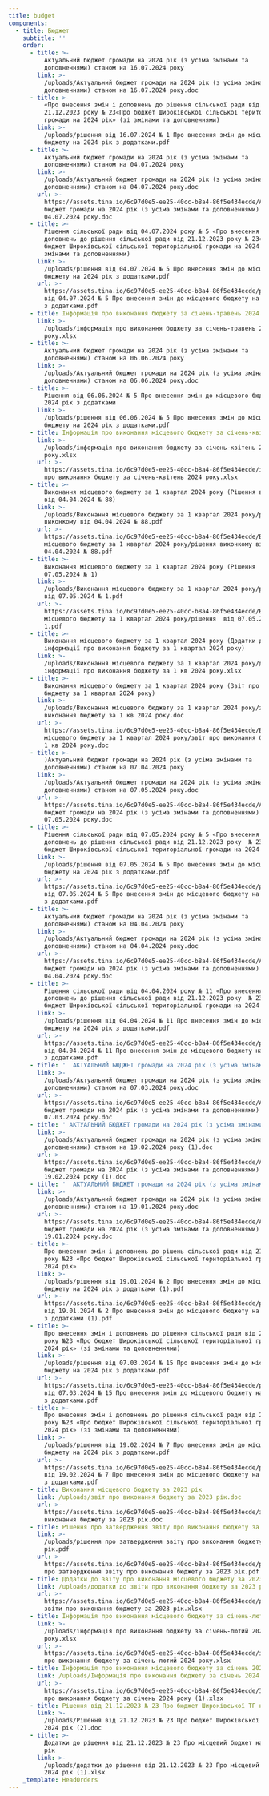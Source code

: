 ```yaml
---
title: budget
components:
  - title: Бюджет
    subtitle: ''
    order:
      - title: >-
          Актуальний бюджет громади на 2024 рік (з усіма змінами та
          доповненнями) станом на 16.07.2024 року
        link: >-
          /uploads/Актуальний бюджет громади на 2024 рік (з усіма змінами та
          доповненнями) станом на 16.07.2024 року.doc
      - title: >-
          «Про внесення змін і доповнень до рішення сільської ради від
          21.12.2023 року № 23«Про бюджет Широківської сільської територіальної
          громади на 2024 рік» (зі змінами та доповненнями)
        link: >-
          /uploads/рішення від 16.07.2024 № 1 Про внесення змін до місцевого
          бюджету на 2024 рік з додатками.pdf
      - title: >-
          Актуальний бюджет громади на 2024 рік (з усіма змінами та
          доповненнями) станом на 04.07.2024 року
        link: >-
          /uploads/Актуальний бюджет громади на 2024 рік (з усіма змінами та
          доповненнями) станом на 04.07.2024 року.doc
        url: >-
          https://assets.tina.io/6c97d0e5-ee25-40cc-b8a4-86f5e434ecde/Актуальний
          бюджет громади на 2024 рік (з усіма змінами та доповненнями) станом на
          04.07.2024 року.doc
      - title: >-
          Рішення сільської ради від 04.07.2024 року № 5 «Про внесення змін і
          доповнень до рішення сільської ради від 21.12.2023 року № 23«Про
          бюджет Широківської сільської територіальної громади на 2024 рік» (зі
          змінами та доповненнями)
        link: >-
          /uploads/рішення від 04.07.2024 № 5 Про внесення змін до місцевого
          бюджету на 2024 рік з додатками.pdf
        url: >-
          https://assets.tina.io/6c97d0e5-ee25-40cc-b8a4-86f5e434ecde/рішення
          від 04.07.2024 № 5 Про внесення змін до місцевого бюджету на 2024 рік
          з додатками.pdf
      - title: Інформація про виконання бюджету за січень-травень 2024 року
        link: >-
          /uploads/інформація про виконання бюджету за січень-травень 2024
          року.xlsx
      - title: >-
          Актуальний бюджет громади на 2024 рік (з усіма змінами та
          доповненнями) станом на 06.06.2024 року
        link: >-
          /uploads/Актуальний бюджет громади на 2024 рік (з усіма змінами та
          доповненнями) станом на 06.06.2024 року.doc
      - title: >-
          Рішення від 06.06.2024 № 5 Про внесення змін до місцевого бюджету на
          2024 рік з додатками
        link: >-
          /uploads/рішення від 06.06.2024 № 5 Про внесення змін до місцевого
          бюджету на 2024 рік з додатками.pdf
      - title: Інформація про виконання місцевого бюджету за січень-квітень 2024 року
        link: >-
          /uploads/інформація про виконання бюджету за січень-квітень 2024
          року.xlsx
        url: >-
          https://assets.tina.io/6c97d0e5-ee25-40cc-b8a4-86f5e434ecde/інформація
          про виконання бюджету за січень-квітень 2024 року.xlsx
      - title: >-
          Виконання місцевого бюджету за 1 квартал 2024 року (Рішення виконкому
          від 04.04.2024 № 88)
        link: >-
          /uploads/Виконання місцевого бюджету за 1 квартал 2024 року/рішення
          виконкому від 04.04.2024 № 88.pdf
        url: >-
          https://assets.tina.io/6c97d0e5-ee25-40cc-b8a4-86f5e434ecde/Виконання
          місцевого бюджету за 1 квартал 2024 року/рішення виконкому від
          04.04.2024 № 88.pdf
      - title: >-
          Виконання місцевого бюджету за 1 квартал 2024 року (Рішення  від
          07.05.2024 № 1)
        link: >-
          /uploads/Виконання місцевого бюджету за 1 квартал 2024 року/рішення 
          від 07.05.2024 № 1.pdf
        url: >-
          https://assets.tina.io/6c97d0e5-ee25-40cc-b8a4-86f5e434ecde/Виконання
          місцевого бюджету за 1 квартал 2024 року/рішення  від 07.05.2024 №
          1.pdf
      - title: >-
          Виконання місцевого бюджету за 1 квартал 2024 року (Додатки до
          інформації про виконання бюджету за 1 квартал 2024 року)
        link: >-
          /uploads/Виконання місцевого бюджету за 1 квартал 2024 року/додатки до
          інформації про виконання бюджету за 1 кв 2024 року.xlsx
      - title: >-
          Виконання місцевого бюджету за 1 квартал 2024 року (Звіт про виконання
          бюджету за 1 квартал 2024 року)
        link: >-
          /uploads/Виконання місцевого бюджету за 1 квартал 2024 року/звіт про
          виконання бюджету за 1 кв 2024 року.doc
        url: >-
          https://assets.tina.io/6c97d0e5-ee25-40cc-b8a4-86f5e434ecde/Виконання
          місцевого бюджету за 1 квартал 2024 року/звіт про виконання бюджету за
          1 кв 2024 року.doc
      - title: >-
          )Актуальний бюджет громади на 2024 рік (з усіма змінами та
          доповненнями) станом на 07.04.2024 року
        link: >-
          /uploads/Актуальний бюджет громади на 2024 рік (з усіма змінами та
          доповненнями) станом на 07.05.2024 року.doc
        url: >-
          https://assets.tina.io/6c97d0e5-ee25-40cc-b8a4-86f5e434ecde/Актуальний
          бюджет громади на 2024 рік (з усіма змінами та доповненнями) станом на
          07.05.2024 року.doc
      - title: >-
          Рішення сільської ради від 07.05.2024 року № 5 «Про внесення змін і
          доповнень до рішення сільської ради від 21.12.2023 року  № 23 «Про
          бюджет Широківської сільської територіальної громади на 2024 рік»
        link: >-
          /uploads/рішення від 07.05.2024 № 5 Про внесення змін до місцевого
          бюджету на 2024 рік з додатками.pdf
        url: >-
          https://assets.tina.io/6c97d0e5-ee25-40cc-b8a4-86f5e434ecde/рішення
          від 07.05.2024 № 5 Про внесення змін до місцевого бюджету на 2024 рік
          з додатками.pdf
      - title: >-
          Актуальний бюджет громади на 2024 рік (з усіма змінами та
          доповненнями) станом на 04.04.2024 року
        link: >-
          /uploads/Актуальний бюджет громади на 2024 рік (з усіма змінами та
          доповненнями) станом на 04.04.2024 року.doc
        url: >-
          https://assets.tina.io/6c97d0e5-ee25-40cc-b8a4-86f5e434ecde/Актуальний
          бюджет громади на 2024 рік (з усіма змінами та доповненнями) станом на
          04.04.2024 року.doc
      - title: >-
          Рішення сільської ради від 04.04.2024 року № 11 «Про внесення змін і
          доповнень до рішення сільської ради від 21.12.2023 року  № 23 «Про
          бюджет Широківської сільської територіальної громади на 2024 рік»
        link: >-
          /uploads/рішення від 04.04.2024 № 11 Про внесення змін до місцевого
          бюджету на 2024 рік з додатками.pdf
        url: >-
          https://assets.tina.io/6c97d0e5-ee25-40cc-b8a4-86f5e434ecde/рішення
          від 04.04.2024 № 11 Про внесення змін до місцевого бюджету на 2024 рік
          з додатками.pdf
      - title: '  АКТУАЛЬНИЙ БЮДЖЕТ громади на 2024 рік (з усіма змінами та доповненнями) станом на 07.03.2024 року '
        link: >-
          /uploads/Актуальний бюджет громади на 2024 рік (з усіма змінами та
          доповненнями) станом на 07.03.2024 року.doc
        url: >-
          https://assets.tina.io/6c97d0e5-ee25-40cc-b8a4-86f5e434ecde/Актуальний
          бюджет громади на 2024 рік (з усіма змінами та доповненнями) станом на
          07.03.2024 року.doc
      - title: ' АКТУАЛЬНИЙ БЮДЖЕТ громади на 2024 рік (з усіма змінами та доповненнями) станом на 19.02.2024 року'
        link: >-
          /uploads/Актуальний бюджет громади на 2024 рік (з усіма змінами та
          доповненнями) станом на 19.02.2024 року (1).doc
        url: >-
          https://assets.tina.io/6c97d0e5-ee25-40cc-b8a4-86f5e434ecde/Актуальний
          бюджет громади на 2024 рік (з усіма змінами та доповненнями) станом на
          19.02.2024 року (1).doc
      - title: '  АКТУАЛЬНИЙ БЮДЖЕТ громади на 2024 рік (з усіма змінами та доповненнями) станом на 19.01.2024 року'
        link: >-
          /uploads/Актуальний бюджет громади на 2024 рік (з усіма змінами та
          доповненнями) станом на 19.01.2024 року.doc
        url: >-
          https://assets.tina.io/6c97d0e5-ee25-40cc-b8a4-86f5e434ecde/Актуальний
          бюджет громади на 2024 рік (з усіма змінами та доповненнями) станом на
          19.01.2024 року.doc
      - title: >-
          Про внесення змін і доповнень до рішень сільської ради від 21.02.2023
          року №23 «Про бюджет Широківської сільської територіальної громади на
          2024 рік» 
        link: >-
          /uploads/рішення від 19.01.2024 № 2 Про внесення змін до місцевого
          бюджету на 2024 рік з додатками (1).pdf
        url: >-
          https://assets.tina.io/6c97d0e5-ee25-40cc-b8a4-86f5e434ecde/рішення
          від 19.01.2024 № 2 Про внесення змін до місцевого бюджету на 2024 рік
          з додатками (1).pdf
      - title: >-
          Про внесення змін і доповнень до рішення сільської ради від 21.12.2023
          року №23 «Про бюджет Широківської сільської територіальної громади на
          2024 рік» (зі змінами та доповненнями) 
        link: >-
          /uploads/рішення від 07.03.2024 № 15 Про внесення змін до місцевого
          бюджету на 2024 рік з додатками.pdf
        url: >-
          https://assets.tina.io/6c97d0e5-ee25-40cc-b8a4-86f5e434ecde/рішення
          від 07.03.2024 № 15 Про внесення змін до місцевого бюджету на 2024 рік
          з додатками.pdf
      - title: >-
          Про внесення змін і доповнень до рішення сільської ради від 21.02.2023
          року №23 «Про бюджет Широківської сільської територіальної громади на
          2024 рік» (зі змінами та доповненнями)
        link: >-
          /uploads/рішення від 19.02.2024 № 7 Про внесення змін до місцевого
          бюджету на 2024 рік з додатками.pdf
        url: >-
          https://assets.tina.io/6c97d0e5-ee25-40cc-b8a4-86f5e434ecde/рішення
          від 19.02.2024 № 7 Про внесення змін до місцевого бюджету на 2024 рік
          з додатками.pdf
      - title: Виконання місцевого бюджету за 2023 рік
        link: /uploads/звіт про виконання бюджету за 2023 рік.doc
        url: >-
          https://assets.tina.io/6c97d0e5-ee25-40cc-b8a4-86f5e434ecde/звіт про
          виконання бюджету за 2023 рік.doc
      - title: Рішення про затвердження звіту про виконання бюджету за 2023 рік
        link: >-
          /uploads/рішення про затвердження звіту про виконання бюджету за 2023
          рік.pdf
        url: >-
          https://assets.tina.io/6c97d0e5-ee25-40cc-b8a4-86f5e434ecde/рішення
          про затвердження звіту про виконання бюджету за 2023 рік.pdf
      - title: Додатки до звіту про виконання місцевого бюджету за 2023 рік
        link: /uploads/додатки до звіти про виконання бюджету за 2023 рік.xlsx
        url: >-
          https://assets.tina.io/6c97d0e5-ee25-40cc-b8a4-86f5e434ecde/додатки до
          звіти про виконання бюджету за 2023 рік.xlsx
      - title: Інформація про виконання місцевого бюджету за січень-лютий 2024 року
        link: >-
          /uploads/інформація про виконання бюджету за січень-лютий 2024
          року.xlsx
        url: >-
          https://assets.tina.io/6c97d0e5-ee25-40cc-b8a4-86f5e434ecde/інформація
          про виконання бюджету за січень-лютий 2024 року.xlsx
      - title: Інформація про виконання місцевого бюджету за січень 2024 року
        link: /uploads/Інформація про виконання бюджету за січень 2024 року (1).xlsx
        url: >-
          https://assets.tina.io/6c97d0e5-ee25-40cc-b8a4-86f5e434ecde/Інформація
          про виконання бюджету за січень 2024 року (1).xlsx
      - title: Рішення від 21.12.2023 № 23 Про бюджет Широківської ТГ на 2024 рік
        link: >-
          /uploads/Рішення від 21.12.2023 № 23 Про бюджет Широківської ТГ на
          2024 рік (2).doc
      - title: >-
          Додатки до рішення від 21.12.2023 № 23 Про місцевий бюджет на 2024
          рік 
        link: >-
          /uploads/додатки до рішення від 21.12.2023 № 23 Про місцевий бюджет на
          2024 рік (1).xlsx
    _template: HeadOrders
---
```



